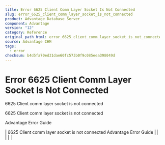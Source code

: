 ```yaml
---
title: Error 6625 Client Comm Layer Socket Is Not Connected
slug: error_6625_client_comm_layer_socket_is_not_connected
product: Advantage Database Server
component: Advantage
version: "12"
category: Reference
original_path_html: error_6625_client_comm_layer_socket_is_not_connected.htm
source: Advantage CHM
tags:
  - error
checksum: b4d5fa70ed31dae60fc573b0f9c085eea398049d
---
```


# Error 6625 Client Comm Layer Socket Is Not Connected

6625 Client comm layer socket is not connected

6625 Client comm layer socket is not connected

Advantage Error Guide

| 6625 Client comm layer socket is not connected  Advantage Error Guide |  |  |  |  |
